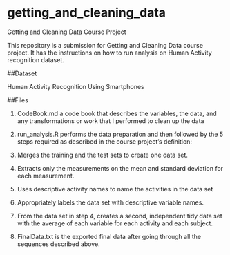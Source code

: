 # getting_and_cleaning_data
Getting and Cleaning Data Course Project

This repository is a submission for Getting and Cleaning Data course project. It has the instructions on how to run analysis on Human Activity recognition dataset.

##Dataset

Human Activity Recognition Using Smartphones

##Files

1) CodeBook.md a code book that describes the variables, the data, and any transformations or work that I performed to clean up the data

2) run_analysis.R performs the data preparation and then followed by the 5 steps required as described in the course project’s definition:

3) Merges the training and the test sets to create one data set.

4) Extracts only the measurements on the mean and standard deviation for each measurement.

5) Uses descriptive activity names to name the activities in the data set

6) Appropriately labels the data set with descriptive variable names.

7) From the data set in step 4, creates a second, independent tidy data set with the average of each variable for each activity and each subject.

8) FinalData.txt is the exported final data after going through all the sequences described above.

